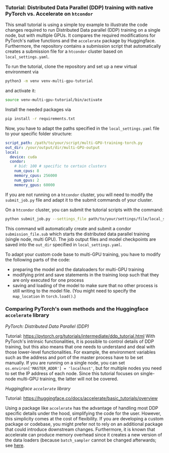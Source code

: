 
### Tutorial: Distributed Data Parallel (DDP) training with native PyTorch vs. Accelerate on `htcondor`

This small tutorial is using a simple toy example to illustrate the code changes required to run 
Distributed Data parallel (DDP) training on a single node, but with multiple GPUs. 
It compares the required modifications for PyTorch's native functions and the `accelerate` package by Huggingface.
Furthermore, the repository contains a submission script that automatically creates a submission file for a `htcondor`
cluster based on `local_settings.yaml`.

To run the tutorial, clone the repository and set up a new virtual environment via
```bash
python3 -m venv venv-multi-gpu-tutorial
```
and activate it:
```bash
source venv-multi-gpu-tutorial/bin/activate
```
Install the needed packages via
```bash
pip install -r requirements.txt
```

Now, you have to adapt the paths specified in the `local_settings.yaml` file to your specific folder structure:
```yaml
script_path: /path/to/your/script/multi-GPU-training-torch.py
out_dir: /your/output/dir/multi-GPU-output
local:
  device: cuda
  condor:
    # bid: 100 # specific to certain clusters
    num_cpus: 8
    memory_cpus: 256000
    num_gpus: 2
    memory_gpus: 60000
```
If you are not running on a `htcondor` cluster, you will need to modify the `submit_job.py` file and adapt it to the 
submit commands of your cluster.

On a `htcondor` cluster, you can submit the tutorial scripts with the command:
```bash
python submit_job.py --settings_file path/to/your/settings/file/local_settings.yaml
```

This command will automatically create and submit a condor `submission_file.sub` which starts the distributed data 
parallel training (single node, multi GPU). The job output files and model checkpoints are saved into the `out_dir`
specified in `local_settings.yaml`.

To adapt your custom code base to multi-GPU training, you have to modify the following parts of the code:
- preparing the model and the dataloaders for multi-GPU training
- modifying print and save statements in the training loop such that they are only executed for one process
- saving and loading of the model to make sure that no other process is still writing to the model file. (You might need 
to specify the `map_location` in `torch.load()`.)

### Comparing PyTorch's own methods and the Huggingface `accelerate` library

*PyTorch: Distributed Data Parallel (DDP)*

Tutorial: https://pytorch.org/tutorials/intermediate/ddp_tutorial.html
With PyTorch's intrinsic functionalities, it is possible to control details of DDP training, but this also means
that one needs to understand and deal with those lower-level functionalities.
For example, the environment variables such as the address and port of the master process have to be set manually.
If you are running on a single node, you can set `os.environ['MASTER_ADDR'] = 'localhost'`, but for multiple nodes you 
need to set the IP address of each node. Since this tutorial focuses on single-node multi-GPU training, the latter will
not be covered.

*Huggingface `accelerate` library*

Tutorial: https://huggingface.co/docs/accelerate/basic_tutorials/overview

Using a package like `accelerate` has the advantage of handling most DDP specific details under the hood, simplifying 
the code for the user. However, this simplicity comes at the cost of flexibility. If you are developing a custom package 
or codebase, you might prefer not to rely on an additional package that could introduce downstream changes. 
Furthermore, it is known that accelerate can produce memory overhead since it creates a new version of the data 
loaders (because `batch_sampler` cannot be changed afterwards; see [here](https://huggingface.co/docs/accelerate/concept_guides/internal_mechanism).
